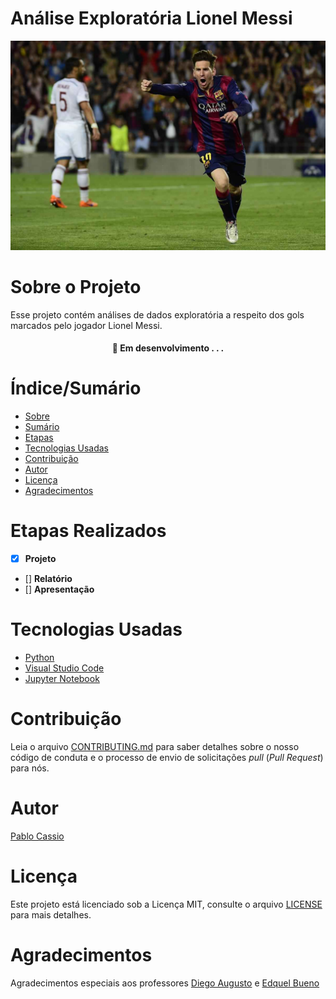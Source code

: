 # Análise Exploratória Lionel Messi


![Capa do Projeto](img/messi.jpg)

# Sobre o Projeto

Esse projeto contém análises de dados exploratória a respeito dos gols marcados pelo jogador Lionel Messi.

<h4 align="center"> 
	🚧  Em desenvolvimento . . .
</h4>

# Índice/Sumário

* [Sobre](#sobre-o-projeto)
* [Sumário](#índice/sumário)
* [Etapas](#etapas-realizas)
* [Tecnologias Usadas](#tecnologias-usadas)
* [Contribuição](#contribuição)
* [Autor](#autor)
* [Licença](#licença)
* [Agradecimentos](#agradecimentos)


# Etapas Realizados

- [x] **Projeto**
- [] **Relatório**
- [] **Apresentação**


# Tecnologias Usadas

- [Python](https://www.python.org/)
- [Visual Studio Code](https://code.visualstudio.com/)
- [Jupyter Notebook](https://jupyter.org/)


# Contribuição

Leia o arquivo [CONTRIBUTING.md](CONTRIBUTING.md) para saber detalhes sobre o nosso código de conduta e o processo de envio de solicitações *pull* (*Pull Request*) para nós.

# Autor

[Pablo Cassio](https://github.com/PabloCassio)

# Licença

Este projeto está licenciado sob a Licença MIT,  consulte o arquivo [LICENSE](LICENSE) para mais detalhes.

# Agradecimentos

Agradecimentos especiais aos professores [Diego Augusto](https://github.com/profdiegoaugusto) e [Edquel Bueno](https://www.linkedin.com/in/edquel-b-prado-farias-6a67a725/)